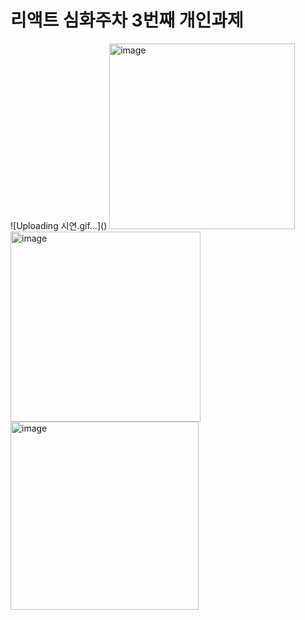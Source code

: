 # 리액트 심화주차 3번째 개인과제

<div>
![Uploading 시연.gif…]()
<img width="297" alt="image" src="https://user-images.githubusercontent.com/61547778/180252124-015130e0-7439-4fcf-bfe6-38aae867211d.png">
<img width="304" alt="image" src="https://user-images.githubusercontent.com/61547778/180252198-2bdae299-9bd5-4473-b4ff-6b6a21aa407a.png">
<img width="301" alt="image" src="https://user-images.githubusercontent.com/61547778/180252268-140e0bdb-a2f0-41c3-9bdc-1226540b0ac0.png">
<div>
